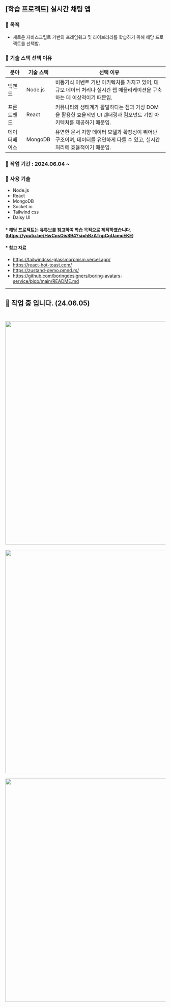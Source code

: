 ## [학습 프로젝트] 실시간 채팅 앱

### 🐣 목적
- 새로운 자바스크립트 기반의 프레임워크 및 라이브러리를 학습하기 위해 해당 프로젝트를 선택함.

### 🐣 기술 스택 선택 이유  
| 분야       | 기술 스택 | 선택 이유                                                                                   |
|------------|----------|------------------------------------------------------------------------------|
| 백엔드     | Node.js |비동기식 이벤트 기반 아키텍처를 가지고 있어, 대규모 데이터 처리나 실시간 웹 애플리케이션을 구축하는 데 이상적이기 때문임. |
| 프론트엔드 | React | 커뮤니티와 생태계가 활발하다는 점과 가상 DOM을 활용한 효율적인 UI 렌더링과 컴포넌트 기반 아키텍처를 제공하기 때문임.                                                       |
| 데이터베이스 | MongoDB | 유연한 문서 지향 데이터 모델과 확장성이 뛰어난 구조이며, 데이터를 유연하게 다룰 수 있고, 실시간 처리에 효율적이기 때문임.                                   |

### 🐣 작업 기간 : 2024.06.04 ~

### 🐣 사용 기술
- Node.js
- React
- MongoDB
- Socket.io
- Tailwind css
- Daisy UI

#### * 해당 프로젝트는 유튜브를 참고하여 **학습 목적으로** 제작하였습니다. (https://youtu.be/HwCqsOis894?si=hBzATnpCgUamcEKE)

#### * 참고 자료
- https://tailwindcss-glassmorphism.vercel.app/
- https://react-hot-toast.com/
- https://zustand-demo.pmnd.rs/
- https://github.com/boringdesigners/boring-avatars-service/blob/main/README.md
---
## 👀 작업 중 입니다. (24.06.05) <br><br>

<img src="https://github.com/chorok5/CHAT-APP/assets/157563710/48a19b19-a61a-4448-b12c-25f13af2b6fb" width="700"/><br><br>
<img src="https://github.com/chorok5/CHAT-APP/assets/157563710/6dd4e010-6a6b-4785-86ba-cca3ca252ec5" width="700"/><br><br>
<img src="https://github.com/chorok5/CHAT-APP/assets/157563710/2a54f4d7-6d1b-4ef7-8a8c-9a1515a15119" width="700"/><br>


